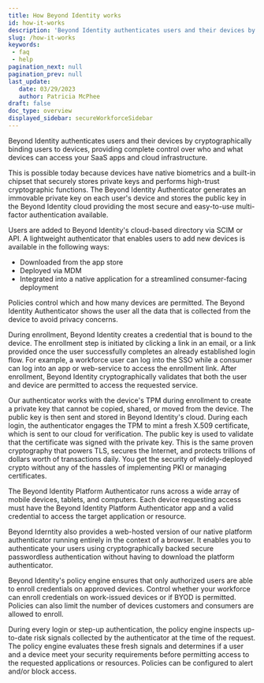 ```yaml
---
title: How Beyond Identity works
id: how-it-works
description: 'Beyond Identity authenticates users and their devices by cryptographically binding users to devices, providing complete control over who and what devices can access your SaaS apps and cloud infrastructure.'
slug: /how-it-works 
keywords: 
 - faq
 - help
pagination_next: null
pagination_prev: null
last_update: 
   date: 03/29/2023
   author: Patricia McPhee
draft: false
doc_type: overview
displayed_sidebar: secureWorkforceSidebar
---
```


Beyond Identity authenticates users and their devices by cryptographically binding users to devices, providing complete control over who and what devices can access your SaaS apps and cloud infrastructure. 

This is possible today because devices have native biometrics and a built-in chipset that securely stores private keys and performs high-trust cryptographic functions. The Beyond Identity Authenticator generates an immovable private key on each user's device and stores the public key in the Beyond Identity cloud providing the most secure and easy-to-use multi-factor authentication available.

Users are added to Beyond Identity's cloud-based directory via SCIM or API. A lightweight authenticator that enables users to add new devices is available in the following ways: 

*   Downloaded from the app store
*   Deployed via MDM
*   Integrated into a native application for a streamlined consumer-facing deployment

Policies control which and how many devices are permitted. The Beyond Identity Authenticator shows the user all the data that is collected from the device to avoid privacy concerns.

During enrollment, Beyond Identity creates a credential that is bound to the device. The enrollment step is initiated by clicking a link in an email, or a link provided once the user successfully completes an already established login flow. For example, a workforce user can log into the SSO while a consumer can log into an app or web-service to access the enrollment link. After enrollment, Beyond Identity cryptographically validates that both the user and device are permitted to access the requested service.

Our authenticator works with the device's TPM during enrollment to create a private key that cannot be copied, shared, or moved from the device. The public key is then sent and stored in Beyond Identity's cloud. During each login, the authenticator engages the TPM to mint a fresh X.509 certificate, which is sent to our cloud for verification. The public key is used to validate that the certificate was signed with the private key. This is the same proven cryptography that powers TLS, secures the Internet, and protects trillions of dollars worth of transactions daily. You get the security of widely-deployed crypto without any of the hassles of implementing PKI or managing certificates.

The Beyond Identity Platform Authenticator runs across a wide array of mobile devices, tablets, and computers. Each device requesting access must have the Beyond Identity Platform Authenticator app and a valid credential to access the target application or resource.

Beyond Iderntity also provides a web-hosted version of our native platform authenticator running entirely in the context of a browser. It enables you to authenticate your users using cryptographically backed secure passwordless authentication without having to download the platform authenticator. 

Beyond Identity's policy engine ensures that only authorized users are able to enroll credentials on approved devices. Control whether your workforce can enroll credentials on work-issued devices or if BYOD is permitted. Policies can also limit the number of devices customers and consumers are allowed to enroll.

During every login or step-up authentication, the policy engine inspects up-to-date risk signals collected by the authenticator at the time of the request. The policy engine evaluates these fresh signals and determines if a user and a device meet your security requirements before permitting access to the requested applications or resources. Policies can be configured to alert and/or block access.